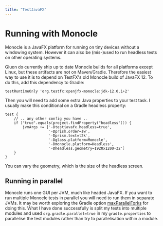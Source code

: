 ```yaml
---
title: "TestJavaFX"
---
```


Running with Monocle
===

Monocle is a JavaFX platform for running on tiny devices without a windowing system.  However it can also be (mis-)used to run headless tests on other operating systems.

Gluon do currently ship up to date Monocle builds for all platforms except Linux, but these artifacts are not on Maven/Gradle.  Therefore the easiest way to use it is to depend on TestFX's old Monocle build of JavaFX 12.  To do this, add this dependency to Gradle:

    testRuntimeOnly 'org.testfx:openjfx-monocle:jdk-12.0.1+2'

Then you will need to add some extra Java properties to your test task.  I usually make this conditional on a Gradle headless property:

    test {
        // .. any other config you have ..
        if ("true".equals(project.findProperty("headless"))) {
            jvmArgs += ['-Dtestjavafx.headless=true',
                        '-Dprism.order=sw',
                        '-Dprism.text=t2k',
                        '-Dglass.platform=Monocle',
                        '-Dmonocle.platform=Headless',
                        '-Dheadless.geometry=1920x1200-32']
        }
    }

You can vary the geometry, which is the size of the headless screen.

Running in parallel
---

Monocle runs one GUI per JVM, much like headed JavaFX.  If you want to run multiple Monocle tests in parallel you will need to run them in separate JVMs.  It may be worth exploring the Gradle option <a href="https://docs.gradle.org/current/dsl/org.gradle.api.tasks.testing.Test.html#org.gradle.api.tasks.testing.Test:maxParallelForks">maxParallelForks</a> for doing this.  What I have done successfully is split my tests into multiple modules and used `org.gradle.parallel=true` in my `gradle.properties` to parallelise the test modules rather than try to parallelisation within a module. 

